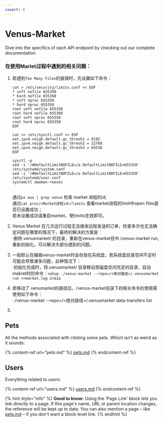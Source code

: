 ```yaml
---
coverY: 0
---
```


# Venus-Market

Dive into the specifics of each API endpoint by checking out our complete documentation.

### 在使用Marlet过程中遇到的相关问题：

1.  若遇到`Too Many Files`的报错时，先设置如下命令：

    ```
    cat > /etc/security/limits.conf << EOF
    * soft nofile 655350
    * hard nofile 655360
    * soft nproc 655350
    * hard nproc 655350
    root soft nofile 655350
    root hard nofile 655360
    root soft nproc 655350
    root hard nproc 655350
    EOF

    cat >> /etc/sysctl.conf << EOF
    net.ipv4.neigh.default.gc_thresh1 = 8192
    net.ipv4.neigh.default.gc_thresh2 = 32768
    net.ipv4.neigh.default.gc_thresh3 = 65536
    EOF

    sysctl -p
    sed -i '/#DefaultLimitNOFILE=/a DefaultLimitNOFILE=655350' /etc/systemd/system.conf
    sed -i '/#DefaultLimitNOFILE=/a DefaultLimitNOFILE=655350' /etc/systemd/user.conf
    systemctl daemon-reexec
    ```

    \
    通过`ps aux | grep venus` 检查 market 进程的id;\
    通过`cat proc/<Market进程id>/limits` 查看market进程的limit中open files是否已设置成功；\
    若未设置成功请重启market，使limitis生效即可。
2. Venus Market 在几次运行过程无法接收远程发送的订单，检查多次也无法确定问题在哪里的情况下，最终的解决的方案是：\
   ·删除.venusmarket/ 的目录，重新在venus-market目中./venus-market run,重新初始化，可以解决大部分遇到的问题。
3. ​一般默认在编辑venus-market时会存放在系统盘，若系统盘目录空间不足时可能会导致诸多问题，此种情况下：\
   ·初始化完成时，将.venusmarket/ 目录移动至磁盘空间充足的目录，启动makret时的命令：`nohup ./venus-market --repo=/<绝对路径>/.venusmarket run >>market.log 2>&1&`&#x20;
4. 若移动了.venumarket的路径后，/venus-market目录下的相关命令的使用需使用如下命令：\
   ·./venus-market --repo=/<绝对路径>/.venusmarket data-transfers list
5.

## Pets

All the methods associated with `CRUD`ing some pets. Which isn't as weird as it sounds:

{% content-ref url="pets.md" %}
[pets.md](pets.md)
{% endcontent-ref %}

## Users

Everything related to users:

{% content-ref url="users.md" %}
[users.md](users.md)
{% endcontent-ref %}

{% hint style="info" %}
**Good to know:** Using the 'Page Link' block lets you link directly to a page. If this page's name, URL or parent location changes, the reference will be kept up to date. You can also mention a page – like [pets.md](pets.md "mention") – if you don't want a block-level link.
{% endhint %}
